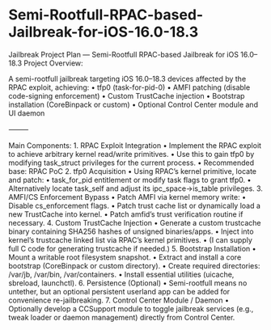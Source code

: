 # Semi-Rootfull-RPAC-based-Jailbreak-for-iOS-16.0-18.3
Jailbreak Project Plan — Semi-Rootfull RPAC-based Jailbreak for iOS 16.0–18.3
Project Overview:

A semi-rootfull jailbreak targeting iOS 16.0–18.3 devices affected by the RPAC exploit, achieving:
	•	tfp0 (task-for-pid-0)
	•	AMFI patching (disable code-signing enforcement)
	•	Custom TrustCache injection
	•	Bootstrap installation (CoreBinpack or custom)
	•	Optional Control Center module and UI daemon

⸻

Main Components:
	1.	RPAC Exploit Integration
	•	Implement the RPAC exploit to achieve arbitrary kernel read/write primitives.
	•	Use this to gain tfp0 by modifying task_struct privileges for the current process.
	•	Recommended base: RPAC PoC
	2.	tfp0 Acquisition
	•	Using RPAC’s kernel primitive, locate and patch:
	•	task_for_pid entitlement or modify task flags to grant tfp0.
	•	Alternatively locate task_self and adjust its ipc_space->is_table privileges.
	3.	AMFI/CS Enforcement Bypass
	•	Patch AMFI via kernel memory write:
	•	Disable cs_enforcement flags.
	•	Patch trust cache list or dynamically load a new TrustCache into kernel.
	•	Patch amfid’s trust verification routine if necessary.
	4.	Custom TrustCache Injection
	•	Generate a custom trustcache binary containing SHA256 hashes of unsigned binaries/apps.
	•	Inject into kernel’s trustcache linked list via RPAC’s kernel primitives.
	•	(I can supply full C code for generating trustcache if needed.)
	5.	Bootstrap Installation
	•	Mount a writable root filesystem snapshot.
	•	Extract and install a core bootstrap (CoreBinpack or custom directory).
	•	Create required directories: /var/jb, /var/bin, /var/containers.
	•	Install essential utilities (uicache, sbreload, launchctl).
	6.	Persistence (Optional)
	•	Semi-rootfull means no untether, but an optional persistent userland app can be added for convenience re-jailbreaking.
	7.	Control Center Module / Daemon
	•	Optionally develop a CCSupport module to toggle jailbreak services (e.g., tweak loader or daemon management) directly from Control Center.
